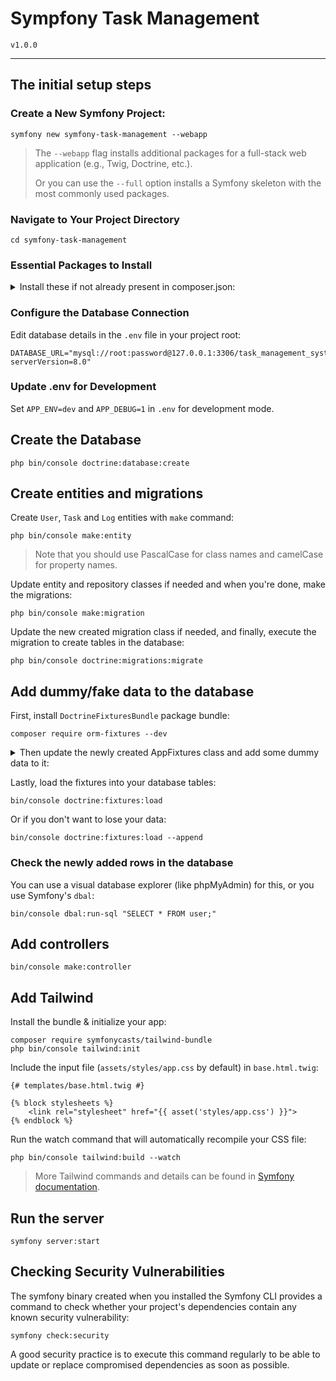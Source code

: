 # Sympfony Task Management
`v1.0.0`

---

## The initial setup steps

### Create a New Symfony Project:
`symfony new symfony-task-management --webapp`
> The `--webapp` flag installs additional packages for a full-stack web application (e.g., Twig, Doctrine, etc.).
>
> Or you can use the `--full` option installs a Symfony skeleton with the most commonly used packages.

### Navigate to Your Project Directory
```
cd symfony-task-management
```

### Essential Packages to Install
<details>
	<summary>Install these if not already present in composer.json:</summary>

Basic web functionality:
```
composer require symfony/webapp-pack
```

Security for authentication:
```
composer require symfony/security-bundle
```

Forms and validation:
```
composer require symfony/form
composer require symfony/validator
```

Twig:
```
composer require twig
```

Database related:
```
composer require symfony/orm-pack
composer require doctrine/doctrine-migrations-bundle
```

For API development:
```
composer require symfony/serializer-pack
composer require api
```

#### Development Tools
Symfony Maker Bundle: 
```
composer require symfony/maker-bundle --dev
```

Debug toolbar and debugging tools:
```
composer require symfony/debug-pack --dev
```

For testing:
```
composer require symfony/test-pack --dev
```

#### Symfony Webpack Encore (Optional, for Asset Management)
If you plan to use CSS/JS bundling and want to integrate tools like Webpack, install the Webpack Encore bundle:
```
composer require symfony/webpack-encore-bundle
```
Then, install Webpack and configure your assets.
</details>

### Configure the Database Connection
Edit database details in the `.env` file in your project root:
```
DATABASE_URL="mysql://root:password@127.0.0.1:3306/task_management_system?serverVersion=8.0"
```

### Update .env for Development
Set `APP_ENV=dev` and `APP_DEBUG=1` in `.env` for development mode.

## Create the Database
```
php bin/console doctrine:database:create
```

## Create entities and migrations
Create `User`, `Task` and `Log` entities with `make` command:
```
php bin/console make:entity
```
> Note that you should use PascalCase for class names and camelCase for property names.

Update entity and repository classes if needed and when you're done, make the migrations:
```
php bin/console make:migration
```

Update the new created migration class if needed, and finally, execute the migration to create tables in the database:
```
php bin/console doctrine:migrations:migrate
```

## Add dummy/fake data to the database
First, install `DoctrineFixturesBundle` package bundle:
```
composer require orm-fixtures --dev
```

<details>
	<summary>Then update the newly created AppFixtures class and add some dummy data to it:</summary>

```
$user = new User();
$user->setEmail(...);
$user->setPassword(...);
...

$manager->persist($user);

$task = new Task();
$task->setTitle(...);
$task->setDescription(...);
...

$manager->persist($task);

...
```
</details>

Lastly, load the fixtures into your database tables:
```
bin/console doctrine:fixtures:load
```

Or if you don't want to lose your data:
```
bin/console doctrine:fixtures:load --append
```

### Check the newly added rows in the database
You can use a visual database explorer (like phpMyAdmin) for this, or you use Symfony's `dbal`:
```
bin/console dbal:run-sql "SELECT * FROM user;"
```

## Add controllers
```
bin/console make:controller
```

## Add Tailwind
Install the bundle & initialize your app:
```
composer require symfonycasts/tailwind-bundle
php bin/console tailwind:init
```

Include the input file (`assets/styles/app.css` by default) in `base.html.twig`:
```
{# templates/base.html.twig #}

{% block stylesheets %}
	<link rel="stylesheet" href="{{ asset('styles/app.css') }}">
{% endblock %}
```

Run the watch command that will automatically recompile your CSS file:
```
php bin/console tailwind:build --watch
```

> More Tailwind commands and details can be found in [Symfony documentation](https://Symfony.com/bundles/TailwindBundle/current/index.html).

## Run the server
```
symfony server:start
```

## Checking Security Vulnerabilities
The symfony binary created when you installed the Symfony CLI provides a command to check whether your project's dependencies contain any known security vulnerability:
```
symfony check:security
```
A good security practice is to execute this command regularly to be able to update or replace compromised dependencies as soon as possible.
